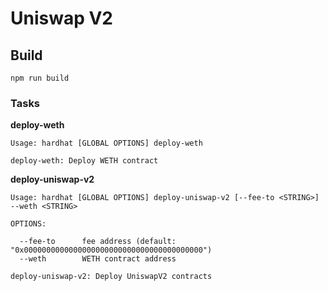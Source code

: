 # Uniswap V2

## Build

```
npm run build
```

### Tasks

**deploy-weth**

```
Usage: hardhat [GLOBAL OPTIONS] deploy-weth

deploy-weth: Deploy WETH contract
```

**deploy-uniswap-v2**

```
Usage: hardhat [GLOBAL OPTIONS] deploy-uniswap-v2 [--fee-to <STRING>] --weth <STRING>

OPTIONS:

  --fee-to      fee address (default: "0x0000000000000000000000000000000000000000")
  --weth        WETH contract address

deploy-uniswap-v2: Deploy UniswapV2 contracts
```
